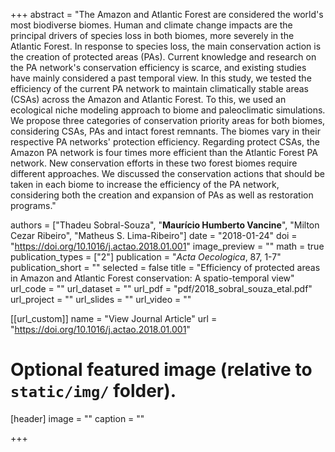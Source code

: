 +++
abstract = "The Amazon and Atlantic Forest are considered the world's most biodiverse biomes. Human and climate change impacts are the principal drivers of species loss in both biomes, more severely in the Atlantic Forest. In response to species loss, the main conservation action is the creation of protected areas (PAs). Current knowledge and research on the PA network's conservation efficiency is scarce, and existing studies have mainly considered a past temporal view. In this study, we tested the efficiency of the current PA network to maintain climatically stable areas (CSAs) across the Amazon and Atlantic Forest. To this, we used an ecological niche modeling approach to biome and paleoclimatic simulations. We propose three categories of conservation priority areas for both biomes, considering CSAs, PAs and intact forest remnants. The biomes vary in their respective PA networks' protection efficiency. Regarding protect CSAs, the Amazon PA network is four times more efficient than the Atlantic Forest PA network. New conservation efforts in these two forest biomes require different approaches. We discussed the conservation actions that should be taken in each biome to increase the efficiency of the PA network, considering both the creation and expansion of PAs as well as restoration programs."

authors = ["Thadeu Sobral-Souza", "**Maurício Humberto Vancine**", "Milton Cezar Ribeiro", "Matheus S. Lima-Ribeiro"]
date = "2018-01-24"
doi = "https://doi.org/10.1016/j.actao.2018.01.001"
image_preview = ""
math = true
publication_types = ["2"]
publication = "*Acta Oecologica*, 87, 1-7"
publication_short = ""
selected = false
title = "Efficiency of protected areas in Amazon and Atlantic Forest conservation: A spatio-temporal view"
url_code = ""
url_dataset = ""
url_pdf = "pdf/2018_sobral_souza_etal.pdf"
url_project = ""
url_slides = ""
url_video = ""

[[url_custom]]
name = "View Journal Article"
url = "https://doi.org/10.1016/j.actao.2018.01.001"

# Optional featured image (relative to `static/img/` folder).
[header]
image = ""
caption = ""

+++
